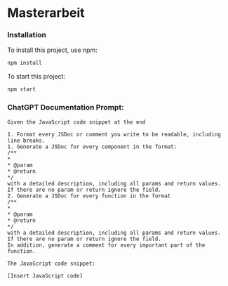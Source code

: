 # Masterarbeit

### Installation

To install this project, use npm:

```bash
npm install
```

To start this project:

```bash
npm start
```

### ChatGPT Documentation Prompt:

````
Given the JavaScript code snippet at the end

1. Format every JSDoc or comment you write to be readable, including line breaks.
1. Generate a JSDoc for every component in the format:
/**
*
* @param
* @return
*/
with a detailed description, including all params and return values. If there are no param or return ignore the field.
2. Generate a JSDoc for every function in the format
/**
*
* @param
* @return
*/
with a detailed description, including all params and return values. If there are no param or return ignore the field.
In addition, generate a comment for every important part of the function.

The JavaScript code snippet:

[Insert JavaScript code]
````